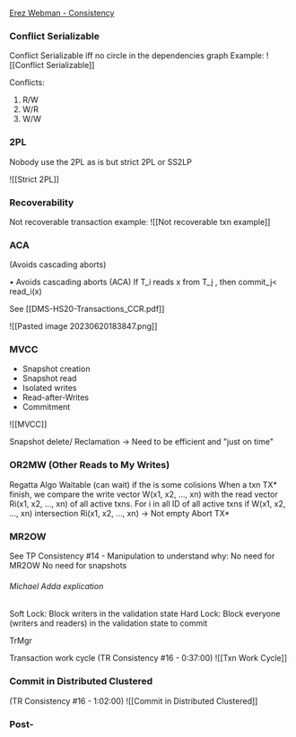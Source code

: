 [Erez Webman - Consistency](https://drive.google.com/drive/u/0/folders/19CbACTV4c2beowEvOGm0z8gwj8oCnfmh "https://drive.google.com/drive/u/0/folders/19CbACTV4c2beowEvOGm0z8gwj8oCnfmh")

### Conflict Serializable

Conflict Serializable iff no circle in the dependencies graph
Example:
![[Conflict Serializable]]

Conflicts:
1. R/W
2. W/R
3. W/W

### 2PL 
Nobody use the 2PL as is but strict 2PL or SS2LP

![[Strict 2PL]]

### Recoverability

Not recoverable transaction example:
![[Not recoverable txn example]]

### ACA
(Avoids cascading aborts)

• Avoids cascading aborts (ACA)
If T_i reads x from T_j , then commit_j< read_i(x)

See [[DMS-HS20-Transactions_CCR.pdf]]

![[Pasted image 20230620183847.png]]


### MVCC

- Snapshot creation
- Snapshot read
- Isolated writes
- Read-after-Writes
- Commitment

![[MVCC]]

Snapshot delete/ Reclamation -> Need to be efficient and "just on time"


### OR2MW (Other Reads to My Writes)
Regatta Algo
Waitable (can wait) if the is some colisions
When a txn TX* finish, we compare the write vector W(x1, x2, ..., xn) with the read vector Ri(x1, x2, ..., xn) of all active txns.
For i in all ID of all active txns
	if W(x1, x2, ..., xn) intersection Ri(x1, x2, ..., xn) -> Not empty
		Abort TX*

### MR2OW
See TP Consistency #14 - Manipulation to understand why:
No need for MR2OW
No need for snapshots

###### Michael Adda explication
Soft Lock: Block writers in the validation state
Hard Lock: Block everyone (writers and readers) in the validation state to commit

TrMgr


Transaction work cycle
(TR Consistency #16 - 0:37:00)
![[Txn Work Cycle]]


### Commit in Distributed Clustered
(TR Consistency #16 - 1:02:00)
![[Commit in Distributed Clustered]]


### Post-

